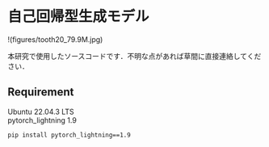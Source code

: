 # 自己回帰型生成モデル

!(figures/tooth20_79.9M.jpg)


本研究で使用したソースコードです．不明な点があれば草間に直接連絡してください．

## Requirement

Ubuntu 22.04.3 LTS  
pytorch_lightning 1.9

```copy
pip install pytorch_lightning==1.9
```
